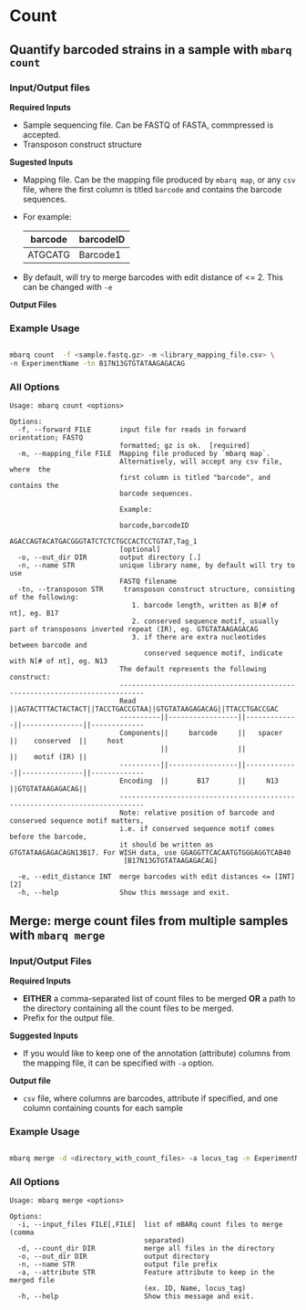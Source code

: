 # Count

## Quantify barcoded strains in a sample with `mbarq count`

### Input/Output files

**Required Inputs**

- Sample sequencing file. Can be FASTQ of FASTA, commpressed is accepted. 
- Transposon construct structure

**Sugested Inputs**

- Mapping file. Can be the mapping file produced by ``mbarq map``, or any ``csv`` file, where the first column is titled ``barcode`` and contains the barcode sequences.
- For example:


    | barcode | barcodeID |
    |---------|-----------|
    | ATGCATG | Barcode1  |

- By default, will try to merge barcodes with edit distance of <= 2. This can be changed with ``-e``

**Output Files**



### Example Usage

```bash 

mbarq count  -f <sample.fastq.gz> -m <library_mapping_file.csv> \ 
-n ExperimentName -tn B17N13GTGTATAAGAGACAG

```

### All Options

```
Usage: mbarq count <options>

Options:
  -f, --forward FILE       input file for reads in forward orientation; FASTQ
                           formatted; gz is ok.  [required]
  -m, --mapping_file FILE  Mapping file produced by `mbarq map`.
                           Alternatively, will accept any csv file, where  the
                           first column is titled "barcode", and contains the
                           barcode sequences.

                           Example:

                           barcode,barcodeID
                           AGACCAGTACATGACGGGTATCTCTCTGCCACTCCTGTAT,Tag_1
                           [optional]
  -o, --out_dir DIR        output directory [.]
  -n, --name STR           unique library name, by default will try to use
                           FASTQ filename
  -tn, --transposon STR     transposon construct structure, consisting of the following:
                              1. barcode length, written as B[# of nt], eg. B17
                              2. conserved sequence motif, usually part of transposons inverted repeat (IR), eg. GTGTATAAGAGACAG
                              3. if there are extra nucleotides between barcode and
                                 conserved sequence motif, indicate with N[# of nt], eg. N13
                           The default represents the following construct:
                           ----------------------------------------------------------------------------
                           Read      ||AGTACTTTACTACTACT||TACCTGACCGTAA||GTGTATAAGAGACAG||TTACCTGACCGAC
                           ----------||-----------------||-------------||---------------||-------------
                           Components||     barcode     ||   spacer    ||    conserved  ||     host
                                     ||                 ||             ||    motif (IR) ||
                           ----------||-----------------||-------------||---------------||-------------
                           Encoding  ||       B17       ||     N13     ||GTGTATAAGAGACAG||
                           ----------------------------------------------------------------------------
                           Note: relative position of barcode and conserved sequence motif matters, 
                           i.e. if conserved sequence motif comes before the barcode,
                           it should be written as GTGTATAAGAGACAGN13B17. For WISH data, use GGAGGTTCACAATGTGGGAGGTCAB40
                            [B17N13GTGTATAAGAGACAG]

  -e, --edit_distance INT  merge barcodes with edit distances <= [INT] [2]
  -h, --help               Show this message and exit.

```

## Merge: merge count files from multiple samples with `mbarq merge`

### Input/Output Files

**Required Inputs**

- **EITHER** a comma-separated list of count files to be merged **OR** a path to the directory containing all the count files to be merged.
- Prefix for the output file.

**Suggested Inputs**
- If you would like to keep one of the annotation (attribute) columns from the mapping file, it can be specified with `-a` option. 

**Output file**
- `csv` file, where columns are barcodes, attribute if specified, and one column containing counts for each sample

### Example Usage

```bash

mbarq merge -d <directory_with_count_files> -a locus_tag -n ExperimentName -o .

```

### All Options

```
Usage: mbarq merge <options>

Options:
  -i, --input_files FILE[,FILE]  list of mBARq count files to merge (comma
                                 separated)
  -d, --count_dir DIR            merge all files in the directory
  -o, --out_dir DIR              output directory
  -n, --name STR                 output file prefix
  -a, --attribute STR            Feature attribute to keep in the merged file
                                 (ex. ID, Name, locus_tag)
  -h, --help                     Show this message and exit.

```

